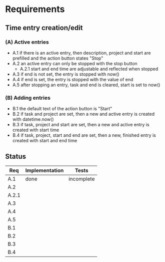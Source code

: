# Requirements

## Time entry creation/edit

### (A) Active entries

- A.1 if there is an active entry, then description, project and start are prefilled and the action button states "Stop"
- A.2 an active entry can only be stopped with the stop button
  - A.2.1 start and end time are adjustable and reflected when stopped
- A.3 if end is not set, the entry is stopped with now()
- A.4 if end is set, the entry is stopped with the value of end
- A.5 after stopping an entry, task and end is cleared, start is set to now()

### (B) Adding entries

- B.1 the default text of the action button is "Start"
- B.2 if task and project are set, then a new and active entry is created with datetime.now()
- B.3 if task, project and start are set, then a new and active entry is created with start time
- B.4 if task, project, start and end are set, then a new, finished entry is created with start and end time

## Status

| Req   | Implementation | Tests      |
| ----- | -------------- | ---------- |
| A.1   | done           | incomplete |
| A.2   |                |            |
| A.2.1 |                |            |
| A.3   |                |            |
| A.4   |                |            |
| A.5   |                |            |
| B.1   |                |            |
| B.2   |                |            |
| B.3   |                |            |
| B.4   |                |            |
